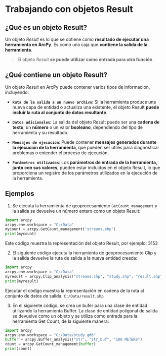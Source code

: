 # **Trabajando con objetos Result**

## **¿Qué es un objeto Result?**

Un objeto _Result_ es lo que se obtiene como **resultado de ejecutar una herramienta en ArcPy**. Es como una caja que **contiene la salida de la herramienta**.
  
>El objeto _Result_ **se puede utilizar como entrada para otra función**.

## **¿Qué contiene un objeto Result?**

Un objeto _Result_ en ArcPy puede contener varios tipos de información, incluyendo:

* **`Ruta de la salida a un nuevo archivo`**: Si la herramienta produce una nueva capa de entidad o actualiza una existente, el objeto Result **puede incluir la ruta al conjunto de datos resultante**.

* **`Datos adicionales`**: La salida del objeto Result puede ser una **cadena de texto**, un **número** o un valor **booleano**, dependiendo del tipo de herramienta y su resultado.

* **`Mensajes de ejecución`**: Puede contener **mensajes generados durante la ejecución de la herramienta**, que pueden ser útiles para diagnosticar problemas o entender el proceso de ejecución.

* **`Parámetros utilizados`**: Los **parámetros de entrada de la herramienta, junto con sus valores**, pueden estar incluidos en el objeto Result, lo que proporciona un registro de los parámetros utilizados en la ejecución de la herramienta.

## Ejemplos

1. Se ejecuta la herramienta de geoprocesamiento `GetCount_management` y la salida se devuelve un número entero como un objeto Result:

```python
import arcpy
arcpy.env.workspace = "C:/Data"
mycount = arcpy.GetCount_management("streams.shp")
print(mycount)
```
Este código muestra la representación del objeto Result, por ejemplo: 3153

2. El siguiente código ejecuta la herramienta de geoprocesamiento Clip y la salida devuelve la ruta de salida a la nueva entidad creada:

```python
import arcpy
arcpy.env.workspace = "C:/Data"
myresult = arcpy.Clip_analysis("streams.shp", "study.shp", "result.shp")
print(myresult)
```

Ejecutar el código muestra la representación en cadena de la ruta al conjunto de datos de salida: `C:/Data/result.shp`

3. En el siguiente código, se crea un bufer para una clase de entidad utilizando la herramienta Buffer. La clase de entidad poligonal de salida se devuelve como un objeto y se utiliza como entrada para la herramienta Get Count, de la siguiente manera:

```python
import arcpy
arcpy.env.workspace = "C:/Data/study.gdb"
buffer = arcpy.Buffer_analysis("str", "str_buf", "100 METERS")
count = arcpy.GetCount_management(buffer)
print(count)
```
